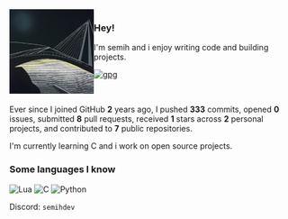 <img align="left" src="https://raw.githubusercontent.com/saveside/saveside/master/isave-small.png">

### Hey!

I'm semih and i enjoy writing code and building projects.

[![gpg](https://img.shields.io/badge/pgp-D7E6F549DF489AB8-131b1e?style=flat&labelColor=2d3e48&color=131b1e)](https://github.com/sesocell.gpg)

<br>

Ever since I joined GitHub **2** years ago, I pushed **333** commits, opened **0** issues, submitted **8** pull requests, received **1** stars across **2** personal projects, and contributed to **7** public repositories.

I'm currently learning C and i work on open source projects.

### Some languages I know
![Lua](https://img.shields.io/badge/lua-%232C2D72.svg?style=for-the-badge&logo=lua&logoColor=white) ![C](https://img.shields.io/badge/c-%2300599C.svg?style=for-the-badge&logo=c&logoColor=white) ![Python](https://img.shields.io/badge/Python-%23121011.svg?style=for-the-badge&logo=python&logoColor=white)

Discord: `semihdev`
